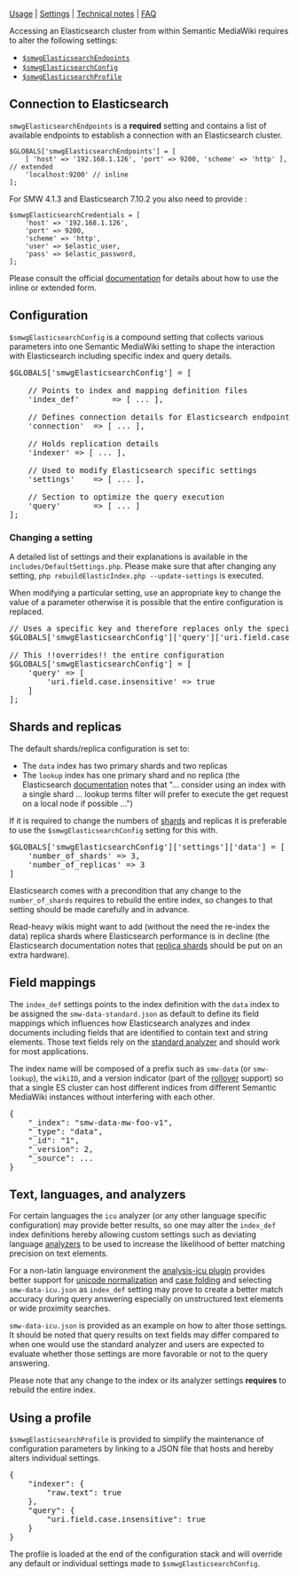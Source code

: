 [Usage][section:usage] | [Settings][section:config] | [Technical notes][section:technical] | [FAQ][section:faq]

Accessing an Elasticsearch cluster from within Semantic MediaWiki requires to alter the following settings:

- [`$smwgElasticsearchEndpoints`](https://www.semantic-mediawiki.org/wiki/Help:$smwgElasticsearchEndpoints)
- [`$smwgElasticsearchConfig`](https://www.semantic-mediawiki.org/wiki/Help:$smwgElasticsearchConfig)
- [`$smwgElasticsearchProfile`](https://www.semantic-mediawiki.org/wiki/Help:$smwgElasticsearchProfile)

## Connection to Elasticsearch

`smwgElasticsearchEndpoints` is a __required__ setting and contains a list of available endpoints to establish a connection with an Elasticsearch cluster.

```
$GLOBALS['smwgElasticsearchEndpoints'] = [
	[ 'host' => '192.168.1.126', 'port' => 9200, 'scheme' => 'http' ], // extended
	'localhost:9200' // inline
];
```

For SMW 4.1.3 and Elasticsearch 7.10.2 you also need to provide :
```
$smwgElasticsearchCredentials = [
    'host' => '192.168.1.126',
    'port' => 9200,
    'scheme' => 'http',
    'user' => $elastic_user,
    'pass' => $elastic_password,
];
```
Please consult the official [documentation][es:conf:hosts] for details about how to use the inline or extended form.

## Configuration

`$smwgElasticsearchConfig` is a compound setting that collects various parameters into one Semantic MediaWiki setting to shape the interaction with Elasticsearch including specific index and query details.

<pre>
$GLOBALS['smwgElasticsearchConfig'] = [

	// Points to index and mapping definition files
	'index_def'       => [ ... ],

	// Defines connection details for Elasticsearch endpoints
	'connection'  => [ ... ],

	// Holds replication details
	'indexer' => [ ... ],

	// Used to modify Elasticsearch specific settings
	'settings'    => [ ... ],

	// Section to optimize the query execution
	'query'       => [ ... ]
];
</pre>

### Changing a setting

A detailed list of settings and their explanations is available in the `includes/DefaultSettings.php`. Please make sure that after changing any setting, `php rebuildElasticIndex.php --update-settings` is executed.

When modifying a particular setting, use an appropriate key to change the value of a parameter otherwise it is possible that the entire configuration is replaced.

<pre>
// Uses a specific key and therefore replaces only the specific parameter
$GLOBALS['smwgElasticsearchConfig']['query']['uri.field.case.insensitive'] = true;

// This !!overrides!! the entire configuration
$GLOBALS['smwgElasticsearchConfig'] = [
	'query' => [
		'uri.field.case.insensitive' => true
	]
];
</pre>

## Shards and replicas

The default shards/replica configuration is set to:

- The `data` index has two primary shards and two replicas
- The `lookup` index has one primary shard and no replica (the Elasticsearch [documentation][es:query-dsl-terms-lookup] notes that "... consider using an index with a single shard ... lookup terms filter will prefer to execute the get request on a local node if possible ...")

If it is required to change the numbers of [shards][es:shards] and replicas it is preferable to use the `$smwgElasticsearchConfig` setting for this with.

<pre>
$GLOBALS['smwgElasticsearchConfig']['settings']['data'] = [
	'number_of_shards' => 3,
	'number_of_replicas' => 3
]
</pre>

Elasticsearch comes with a precondition that any change to the `number_of_shards` requires to rebuild the entire index, so changes to that setting should be made carefully and in advance.

Read-heavy wikis might want to add (without the need the re-index the data) replica shards where Elasticsearch performance is in decline (the Elasticsearch documentation notes that [replica shards][es:replica-shards] should be put on an extra hardware).

## Field mappings

The `index_def` settings points to the index definition with the `data` index to be assigned the `smw-data-standard.json` as default to define its field mappings which influences how Elasticsearch analyzes and index documents including fields that are identified to contain text and string elements. Those text fields rely on the [standard analyzer][es:standard:analyzer] and should work for most applications.

The index name will be composed of a prefix such as `smw-data` (or `smw-lookup`), the `wikiID`, and a version indicator (part of the [rollover][es:alias-zero] support) so that a single ES cluster can host different indices from different Semantic MediaWiki instances without interfering with each other.

<pre>
{
	"_index": "smw-data-mw-foo-v1",
	"_type": "data",
	"_id": "1",
	"_version": 2,
	"_source": ...
}
</pre>

## Text, languages, and analyzers

For certain languages the `icu` analyzer (or any other language specific configuration) may provide better results, so one may alter the `index_def` index definitions hereby allowing custom settings such as deviating language [analyzers][es:lang:analyzer] to be used to increase the likelihood of better matching precision on text elements.

For a non-latin language environment the [analysis-icu plugin][es:icu:tokenizer] provides better support for [unicode normalization][es:unicode:normalization] and [case folding][es:unicode:case:folding] and selecting `smw-data-icu.json` as `index_def` setting may prove to create a better match accuracy during query answering especially on unstructured text elements or wide proximity searches.

`smw-data-icu.json` is provided as an example on how to alter those settings. It should be noted that query results on text fields may differ compared to when one would use the standard analyzer and users are expected to evaluate whether those settings are more favorable or not to the query answering.

Please note that any change to the index or its analyzer settings __requires__ to rebuild the entire index.

## Using a profile

`$smwgElasticsearchProfile` is provided to simplify the maintenance of configuration parameters by linking to a JSON file that hosts and hereby alters individual settings.

<pre>
{
	"indexer": {
		"raw.text": true
	},
	"query": {
		"uri.field.case.insensitive": true
	}
}
</pre>

The profile is loaded at the end of the configuration stack and will override any default or individual settings made to `$smwgElasticsearchConfig`.

[es:conf]: https://www.elastic.co/guide/en/elasticsearch/reference/6.1/system-config.html
[es:conf:hosts]: https://www.elastic.co/guide/en/elasticsearch/client/php-api/6.0/_configuration.html#_extended_host_configuration
[es:php-api]: https://www.elastic.co/guide/en/elasticsearch/client/php-api/6.0/_installation_2.html
[es:joins]: https://github.com/elastic/elasticsearch/issues/6769
[es:subqueries]: https://discuss.elastic.co/t/question-about-subqueries/20767/2
[es:terms-lookup]: https://www.elastic.co/blog/terms-filter-lookup
[es:dsl]: https://www.elastic.co/guide/en/elasticsearch/reference/6.1/query-dsl.html
[es:mapping]: https://www.elastic.co/guide/en/elasticsearch/reference/6.1/mapping.html
[es:multi-fields]: https://www.elastic.co/guide/en/elasticsearch/reference/current/multi-fields.html
[es:map:explosion]: https://www.elastic.co/blog/found-crash-elasticsearch#mapping-explosion
[es:indexing:speed]: https://www.elastic.co/guide/en/elasticsearch/reference/current/tune-for-indexing-speed.html
[es:create:index]: https://www.elastic.co/guide/en/elasticsearch/reference/current/indices-create-index.html
[es:dynamic:templates]: https://www.elastic.co/guide/en/elasticsearch/reference/6.1/dynamic-templates.html
[es:version:matrix]: https://www.elastic.co/guide/en/elasticsearch/client/php-api/6.0/_installation_2.html#_version_matrix
[es:hardware]: https://www.elastic.co/guide/en/elasticsearch/guide/2.x/hardware.html#_memory
[es:standard:analyzer]: https://www.elastic.co/guide/en/elasticsearch/reference/current/analysis-standard-analyzer.html
[es:lang:analyzer]: https://www.elastic.co/guide/en/elasticsearch/reference/current/analysis-lang-analyzer.html
[es:icu:tokenizer]: https://www.elastic.co/guide/en/elasticsearch/plugins/6.1/analysis-icu-tokenizer.html
[es:unicode:normalization]: https://www.elastic.co/guide/en/elasticsearch/guide/current/unicode-normalization.html
[es:unicode:case:folding]: https://www.elastic.co/guide/en/elasticsearch/guide/current/case-folding.html
[es:shards]: https://www.elastic.co/guide/en/elasticsearch/reference/current/_basic_concepts.html#getting-started-shards-and-replicas
[es:alias-zero]: https://www.elastic.co/guide/en/elasticsearch/guide/master/index-aliases.html
[es:bulk]: https://www.elastic.co/guide/en/elasticsearch/reference/6.2/docs-bulk.html
[es:structured:search]: https://www.elastic.co/guide/en/elasticsearch/guide/current/structured-search.html
[es:filter:context]: https://www.elastic.co/guide/en/elasticsearch/reference/6.2/query-filter-context.html
[es:query:context]: https://www.elastic.co/guide/en/elasticsearch/reference/6.2/query-filter-context.html
[es:relevance]: https://www.elastic.co/guide/en/elasticsearch/guide/master/relevance-intro.html
[es:copy-to]: https://www.elastic.co/guide/en/elasticsearch/reference/master/copy-to.html
[oreilly:es-metrics-to-watch]: https://www.oreilly.com/ideas/10-elasticsearch-metrics-to-watch
[stack:segments]: https://stackoverflow.com/questions/15426441/understanding-segments-in-elasticsearch
[es:6]: https://www.elastic.co/blog/minimize-index-storage-size-elasticsearch-6-0
[es:ingest]:https://www.elastic.co/guide/en/elasticsearch/plugins/master/ingest-attachment.html
[es:parent-join]: https://www.elastic.co/guide/en/elasticsearch/reference/current/parent-join.html
[es:replica-shards]:https://www.elastic.co/guide/en/elasticsearch/guide/current/replica-shards.html
[es:highlighting]: https://www.elastic.co/guide/en/elasticsearch/reference/current/search-request-highlighting.html
[es:query-dsl-terms-lookup]: https://www.elastic.co/guide/en/elasticsearch/reference/current/query-dsl-terms-query.html#query-dsl-terms-lookup
[smw:search]: https://www.semantic-mediawiki.org/wiki/Help:SMWSearch
[section:usage]: https://github.com/SemanticMediaWiki/SemanticMediaWiki/blob/master/src/Elastic/docs/usage.md
[section:config]: https://github.com/SemanticMediaWiki/SemanticMediaWiki/blob/master/src/Elastic/docs/config.md
[section:technical]: https://github.com/SemanticMediaWiki/SemanticMediaWiki/blob/master/src/Elastic/docs/technical.md
[section:faq]: https://github.com/SemanticMediaWiki/SemanticMediaWiki/blob/master/src/Elastic/docs/faq.md
[section:replication]: https://github.com/SemanticMediaWiki/SemanticMediaWiki/blob/master/src/Elastic/docs/replication.md
[section:search]: https://github.com/SemanticMediaWiki/SemanticMediaWiki/blob/master/src/Elastic/docs/search.md
